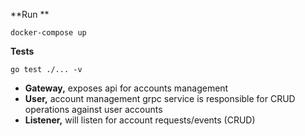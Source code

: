 **Run **
```shell
docker-compose up
```

**Tests**
```shell
go test ./... -v
```

* **Gateway,** exposes api for accounts management
* **User,** account management grpc service is responsible for CRUD operations against user accounts
* **Listener,** will listen for account requests/events (CRUD)